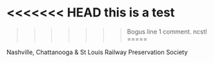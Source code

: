 <<<<<<< HEAD
this is a test
=======
<!DOCTYPE html>


>>>>>>> Bogus line 1 comment.
ncstl
=====

Nashville, Chattanooga &amp; St Louis Railway Preservation Society